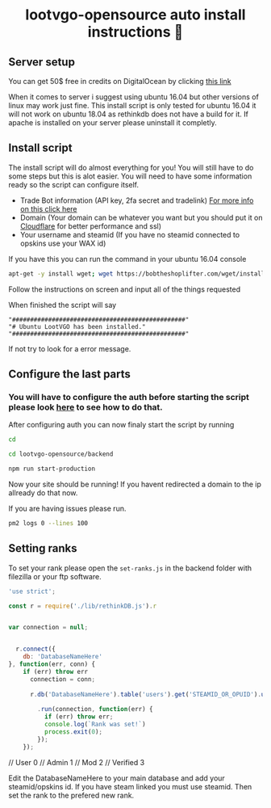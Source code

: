 <h1 align="center">lootvgo-opensource auto install instructions 🤖</h1>

## Server setup

You can get 50$ free in credits on DigitalOcean by clicking [this link](https://m.do.co/c/84b1ec91625e)

When it comes to server i suggest using ubuntu 16.04 but other versions of linux may work just fine.
This install script is only tested for ubuntu 16.04 it will not work on ubuntu 18.04 as rethinkdb does not have a build for it. If apache is installed on your server please uninstall it completly.

## Install script

The install script will do almost everything for you! You will still have to do some steps but this is alot easier.
You will need to have some information ready so the script can configure itself.

* Trade Bot information (API key, 2fa secret and tradelink) [For more info on this click here](https://github.com/BobTheShoplifter/lootvgo-opensource/blob/master/backend/confighelp.md#tradeapi)
* Domain (Your domain can be whatever you want but you should put it on [Cloudflare](https://www.cloudflare.com/) for better performance and ssl)
* Your username and steamid (If you have no steamid connected to opskins use your WAX id)

If you have this you can run the command in your ubuntu 16.04 console

```sh
apt-get -y install wget; wget https://bobtheshoplifter.com/wget/install.sh; bash install.sh
```

Follow the instructions on screen and input all of the things requested

When finished the script will say

```
"################################################"
"# Ubuntu LootVGO has been installed."
"################################################"
```

If not try to look for a error message.

## Configure the last parts

### You will have to configure the auth before starting the script please look [here](https://github.com/BobTheShoplifter/lootvgo-opensource/blob/master/backend/confighelp.md#auth) to see how to do that.

After configuring auth you can now finaly start the script by running

```sh
cd

cd lootvgo-opensource/backend

npm run start-production
```
Now your site should be running! If you havent redirected a domain to the ip allready do that now.

If you are having issues please run.

```sh
pm2 logs 0 --lines 100
```

## Setting ranks

To set your rank please open the ```set-ranks.js``` in the backend folder with filezilla or your ftp software.

```js
'use strict';

const r = require('./lib/rethinkDB.js').r


var connection = null;


  r.connect({
    db: 'DatabaseNameHere'
}, function(err, conn) {
    if (err) throw err
      connection = conn;
            
      r.db('DatabaseNameHere').table('users').get('STEAMID_OR_OPUID').update({rank: 1})
            
        .run(connection, function(err) {
          if (err) throw err;
          console.log(`Rank was set!`)
          process.exit(0);
        });
    });
```
// User 0
// Admin 1
// Mod 2
// Verified 3

Edit the DatabaseNameHere to your main database and add your steamid/opskins id. If you have steam linked you must use steamid.
Then set the rank to the prefered new rank.
